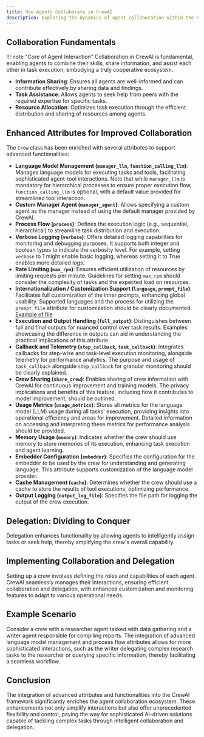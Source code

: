 ```yaml
---
title: How Agents Collaborate in CrewAI
description: Exploring the dynamics of agent collaboration within the CrewAI framework, focusing on the newly integrated features for enhanced functionality.
---
```


## Collaboration Fundamentals
!!! note "Core of Agent Interaction"
    Collaboration in CrewAI is fundamental, enabling agents to combine their skills, share information, and assist each other in task execution, embodying a truly cooperative ecosystem.

- **Information Sharing**: Ensures all agents are well-informed and can contribute effectively by sharing data and findings.
- **Task Assistance**: Allows agents to seek help from peers with the required expertise for specific tasks.
- **Resource Allocation**: Optimizes task execution through the efficient distribution and sharing of resources among agents.

## Enhanced Attributes for Improved Collaboration
The `Crew` class has been enriched with several attributes to support advanced functionalities:

- **Language Model Management (`manager_llm`, `function_calling_llm`)**: Manages language models for executing tasks and tools, facilitating sophisticated agent-tool interactions. Note that while `manager_llm` is mandatory for hierarchical processes to ensure proper execution flow, `function_calling_llm` is optional, with a default value provided for streamlined tool interaction.
- **Custom Manager Agent (`manager_agent`)**: Allows specifying a custom agent as the manager instead of using the default manager provided by CrewAI.
- **Process Flow (`process`)**: Defines the execution logic (e.g., sequential, hierarchical) to streamline task distribution and execution.
- **Verbose Logging (`verbose`)**: Offers detailed logging capabilities for monitoring and debugging purposes. It supports both integer and boolean types to indicate the verbosity level. For example, setting `verbose` to 1 might enable basic logging, whereas setting it to True enables more detailed logs.
- **Rate Limiting (`max_rpm`)**: Ensures efficient utilization of resources by limiting requests per minute. Guidelines for setting `max_rpm` should consider the complexity of tasks and the expected load on resources.
- **Internationalization / Customization Support (`language`, `prompt_file`)**: Facilitates full customization of the inner prompts, enhancing global usability. Supported languages and the process for utilizing the `prompt_file` attribute for customization should be clearly documented. [Example of file](https://github.com/joaomdmoura/CrewAI/blob/main/src/crewai/translations/en.json)
- **Execution and Output Handling (`full_output`)**: Distinguishes between full and final outputs for nuanced control over task results. Examples showcasing the difference in outputs can aid in understanding the practical implications of this attribute.
- **Callback and Telemetry (`step_callback`, `task_callback`)**: Integrates callbacks for step-wise and task-level execution monitoring, alongside telemetry for performance analytics. The purpose and usage of `task_callback` alongside `step_callback` for granular monitoring should be clearly explained.
- **Crew Sharing (`share_crew`)**: Enables sharing of crew information with CrewAI for continuous improvement and training models. The privacy implications and benefits of this feature, including how it contributes to model improvement, should be outlined.
- **Usage Metrics (`usage_metrics`)**: Stores all metrics for the language model (LLM) usage during all tasks' execution, providing insights into operational efficiency and areas for improvement. Detailed information on accessing and interpreting these metrics for performance analysis should be provided.
- **Memory Usage (`memory`)**: Indicates whether the crew should use memory to store memories of its execution, enhancing task execution and agent learning.
- **Embedder Configuration (`embedder`)**: Specifies the configuration for the embedder to be used by the crew for understanding and generating language. This attribute supports customization of the language model provider.
- **Cache Management (`cache`)**: Determines whether the crew should use a cache to store the results of tool executions, optimizing performance.
- **Output Logging (`output_log_file`)**: Specifies the file path for logging the output of the crew execution.

## Delegation: Dividing to Conquer
Delegation enhances functionality by allowing agents to intelligently assign tasks or seek help, thereby amplifying the crew's overall capability.

## Implementing Collaboration and Delegation
Setting up a crew involves defining the roles and capabilities of each agent. CrewAI seamlessly manages their interactions, ensuring efficient collaboration and delegation, with enhanced customization and monitoring features to adapt to various operational needs.

## Example Scenario
Consider a crew with a researcher agent tasked with data gathering and a writer agent responsible for compiling reports. The integration of advanced language model management and process flow attributes allows for more sophisticated interactions, such as the writer delegating complex research tasks to the researcher or querying specific information, thereby facilitating a seamless workflow.

## Conclusion
The integration of advanced attributes and functionalities into the CrewAI framework significantly enriches the agent collaboration ecosystem. These enhancements not only simplify interactions but also offer unprecedented flexibility and control, paving the way for sophisticated AI-driven solutions capable of tackling complex tasks through intelligent collaboration and delegation.